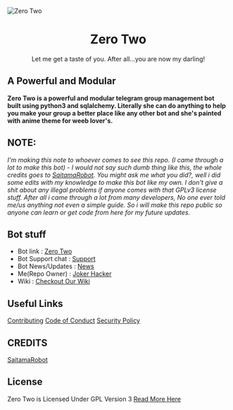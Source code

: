 ![Zero Two](https://camo.githubusercontent.com/973b84f0463cfcc67d6f80a531bd017edcc9197e1179c0ea2d6e3ca81d58c73a/68747470733a2f2f74656c656772612e70682f66696c652f3930383737336666613062386332333436343432632e6a7067)

<center>
  <h1> 
    Zero Two
  </h1>
</center>

<p>
  <center>
    Let me get a taste of you. After all...you are now my darling!
  </center>
</p>

## A Powerful and Modular

**Zero Two is a powerful and modular telegram group management bot built using python3 and sqlalchemy. Literally she can do anything to help you make your group a better place like any other bot and she's painted with anime theme for weeb lover's.**

## NOTE:

  *I'm making this note to whoever comes to see this repo. (I came through a lot to make this bot) - I would not say such dumb thing like this, the whole credits goes to [SaitamaRobot](https://github.com/AnimeKaizoku/SaitamaRobot). You might ask me what you did?, well i did some edits with my knowledge to make this bot like my own. I don't give a shit about any illegal problems if anyone comes with that GPLv3 license stuff. After all i came through a lot from many developers, No one ever told me/us anything not even a simple guide. So i will make this repo public so anyone can learn or get code from here for my future updates.*

## Bot stuff

* Bot link : [Zero Two](https://t.me/joker_zero_two_bot)
* Bot Support chat : [Support](https://t.me/blackbulls_support)
* Bot News/Updates : [News](https://t.me/blackbull_bots)
* Me(Repo Owner) : [Joker Hacker](https://t.me/kishoreee)
* Wiki : [Checkout Our Wiki](https://github.com/Awesome-RJ/Cutiepii-Robot/wiki)
  
## Useful Links
[Contributing](https://github.com/Awesome-RJ/Cutiepii-Robot/blob/main/CONTRIBUTING.md)
[Code of Conduct](https://github.com/Awesome-RJ/Cutiepii-Robot/blob/main/CODE_OF_CONDUCT.md)
[Security Policy](https://github.com/Awesome-RJ/Cutiepii-Robot/blob/main/SECURITY.md)


## CREDITS

[SaitamaRobot](https://github.com/AnimeKaizoku/SaitamaRobot)

## License
Zero Two is Licensed Under GPL Version 3 [Read More Here](https://github.com/Awesome-RJ/Cutiepii-Robot/blob/main/LICENSE)
 
